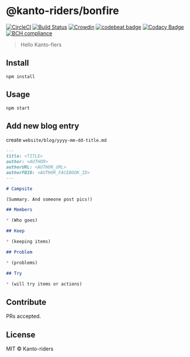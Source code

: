 # @kanto-riders/bonfire

[![CircleCI](https://circleci.com/gh/kanto-riders/bonfire/tree/master.svg?style=svg)](https://circleci.com/gh/kanto-riders/bonfire/tree/master)
[![Build Status](https://travis-ci.org/kanto-riders/bonfire.svg?branch=master)](https://travis-ci.org/kanto-riders/bonfire)
[![Crowdin](https://d322cqt584bo4o.cloudfront.net/kanto-riders/localized.svg)](https://crowdin.com/project/kanto-riders)
[![codebeat badge](https://codebeat.co/badges/d3f7c5eb-c3e7-4712-9a38-f58aaede9a6c)](https://codebeat.co/projects/github-com-kanto-riders-bonfire-master)
[![Codacy Badge](https://api.codacy.com/project/badge/Grade/8fbdf98b164142aabea1b23bd2995e95)](https://www.codacy.com/app/kanto-riders/bonfire?utm_source=github.com&utm_medium=referral&utm_content=kanto-riders/bonfire&utm_campaign=Badge_Grade)
[![BCH compliance](https://bettercodehub.com/edge/badge/kanto-riders/bonfire?branch=master)](https://bettercodehub.com/)

> Hello Kanto-fiers

## Install

    npm install

## Usage

    npm start

## Add new blog entry

create `website/blog/yyyy-mm-dd-title.md`

```md
---
title: <TITLE>
author: <AUTHOR>
authorURL: <AUTHOR_URL>
authorFBID: <AUTHOR_FACEBOOK_ID>
---

# Campsite

(Summary. And someone post pics!)

## Members

* (Who goes)

## Keep

* (keeping items)

## Problem

* (problems)

## Try

* (will try items or actions)
```

## Contribute

PRs accepted.

## License

MIT © Kanto-riders
